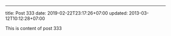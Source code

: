 ---
title: Post 333
date: 2019-02-22T23:17:26+07:00
updated: 2013-03-12T10:12:28+07:00

This is content of post 333